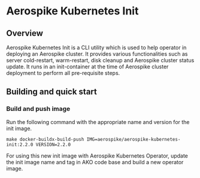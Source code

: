 # Aerospike Kubernetes Init

## Overview

Aerospike Kubernetes Init is a CLI utility which is used to help operator in deploying an Aerospike cluster. It provides
various functionalities such as server cold-restart, warm-restart, disk cleanup and Aerospike cluster status update. It 
runs in an init-container at the time of Aerospike cluster deployment to perform all pre-requisite steps.

## Building and quick start
### Build and push image

Run the following command with the appropriate name and version for the init image.

```shell
make docker-buildx-build-push IMG=aerospike/aerospike-kubernetes-init:2.2.0 VERSION=2.2.0
```

For using this new init image with Aerospike Kubernetes Operator, update the init image name and tag in AKO code base 
and build a new operator image.